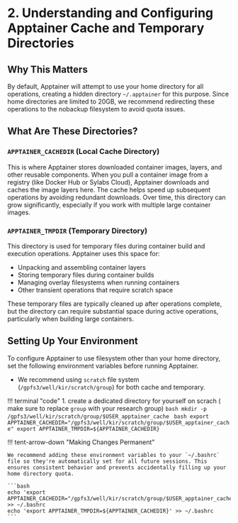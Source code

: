 # 2. Understanding and Configuring Apptainer Cache and Temporary Directories

## Why This Matters
By default, Apptainer will attempt to use your home directory for all operations, creating a hidden directory `~/.apptainer` for this purpose. Since home directories are limited to 20GB, we recommend redirecting these operations to the nobackup filesystem to avoid quota issues.


## What Are These Directories?

### `APPTAINER_CACHEDIR` (Local Cache Directory)

This is where Apptainer stores downloaded container images, layers, and other reusable components. When you pull a container image from a registry (like Docker Hub or Sylabs Cloud), Apptainer downloads and caches the image layers here. The cache helps speed up subsequent operations by avoiding redundant downloads. Over time, this directory can grow significantly, especially if you work with multiple large container images.

### `APPTAINER_TMPDIR` (Temporary Directory)
This directory is used for temporary files during container build and execution operations. Apptainer uses this space for:

- Unpacking and assembling container layers
- Storing temporary files during container builds
- Managing overlay filesystems when running containers
- Other transient operations that require scratch space

These temporary files are typically cleaned up after operations complete, but the directory can require substantial space during active operations, particularly when building large containers.

## Setting Up Your Environment


To configure Apptainer to use  filesystem other than your home directory, set the following environment variables before running Apptainer.

* We recommend using `scratch` file system (`/gpfs3/well/kir/scratch/group`) for both cache and temporary. 

!!! terminal "code"
    1. create a dedicated directory for yourself on scrach ( make sure to replace `group` with your research group)
    ```bash
    mkdir -p /gpfs3/well/kir/scratch/group/$USER_apptainer_cache
    ```
    ```bash
    export APPTAINER_CACHEDIR="/gpfs3/well/kir/scratch/group/$USER_apptainer_cache"
    export APPTAINER_TMPDIR=${APPTAINER_CACHEDIR}
    ```

!!! tent-arrow-down "Making Changes Permanent"

    We recommend adding these environment variables to your `~/.bashrc` file so they're automatically set for all future sessions. This ensures consistent behavior and prevents accidentally filling up your home directory quota.

    ```bash
    echo 'export APPTAINER_CACHEDIR="/gpfs3/well/kir/scratch/group/$USER_apptainer_cache"' >> ~/.bashrc
    echo 'export APPTAINER_TMPDIR=${APPTAINER_CACHEDIR}' >> ~/.bashrc
    ```